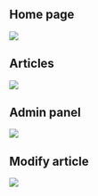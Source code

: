 ## Home page
<img src="https://pp.vk.me/c629329/v629329054/108ef/OybJy1UF-IM.jpg">


## Articles
<img src="https://pp.vk.me/c629329/v629329054/108e6/zwE5JZNJOsM.jpg">


## Admin panel
<img src="https://pp.vk.me/c629329/v629329054/11261/XlOcGd-K9UE.jpg">

## Modify article
<img src="https://pp.vk.me/c629329/v629329054/1126a/JBDSLr8sOtk.jpg">
